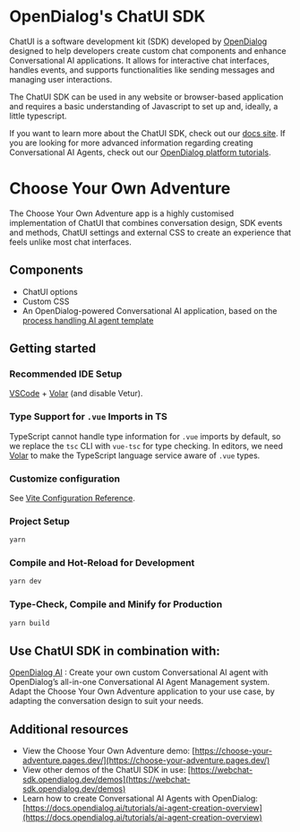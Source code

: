 # OpenDialog's ChatUI SDK

ChatUI is a software development kit (SDK) developed by [OpenDialog](https://opendialog.ai/) designed to help developers create custom chat components and enhance Conversational AI applications. It allows for interactive chat interfaces, handles events, and supports functionalities like sending messages and managing user interactions. 

The ChatUI SDK can be used in any website or browser-based application and requires a basic understanding of Javascript to set up and, ideally, a little typescript.

If you want to learn more about the ChatUI SDK, check out our [docs site](https://webchat-sdk.opendialog.dev/). If you are looking for more advanced information regarding creating Conversational AI Agents, check out our [OpenDialog platform tutorials](https://docs.opendialog.ai/tutorials/ai-agent-creation-overview).

# Choose Your Own Adventure

The Choose Your Own Adventure app is a highly customised implementation of ChatUI that combines conversation design, SDK events and methods, ChatUI settings and external CSS to create an experience that feels unlike most chat interfaces.

## Components
- ChatUI options
- Custom CSS
- An OpenDialog-powered Conversational AI application, based on the [process handling AI agent template](https://docs.opendialog.ai/getting-started-1/quick-start-ai-agents/a-process-handling-ai-agent)


## Getting started

### Recommended IDE Setup

[VSCode](https://code.visualstudio.com/) + [Volar](https://marketplace.visualstudio.com/items?itemName=Vue.volar) (and disable Vetur).

### Type Support for `.vue` Imports in TS

TypeScript cannot handle type information for `.vue` imports by default, so we replace the `tsc` CLI with `vue-tsc` for type checking. In editors, we need [Volar](https://marketplace.visualstudio.com/items?itemName=Vue.volar) to make the TypeScript language service aware of `.vue` types.

### Customize configuration

See [Vite Configuration Reference](https://vite.dev/config/).

### Project Setup

```sh
yarn
```

### Compile and Hot-Reload for Development

```sh
yarn dev
```

### Type-Check, Compile and Minify for Production

```sh
yarn build
```

## Use ChatUI SDK in combination with:

[OpenDialog AI](https://opendialog.ai/) : Create your own custom Conversational AI agent with OpenDialog’s all-in-one Conversational AI Agent Management system. Adapt the Choose Your Own Adventure application to your use case, by adapting the conversation design to suit your needs.

## Additional resources

- View the Choose Your Own Adventure demo: [https://choose-your-adventure.pages.dev/](https://choose-your-adventure.pages.dev/)
- View other demos of the ChatUI SDK in use: [https://webchat-sdk.opendialog.dev/demos](https://webchat-sdk.opendialog.dev/demos)
- Learn how to create Conversational AI Agents with OpenDialog: [https://docs.opendialog.ai/tutorials/ai-agent-creation-overview](https://docs.opendialog.ai/tutorials/ai-agent-creation-overview)


